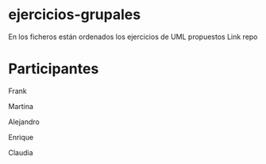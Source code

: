 # ejercicios-grupales
En los ficheros están ordenados los ejercicios de UML propuestos
Link repo
# Participantes
Frank

Martina

Alejandro

Enrique

Claudia
